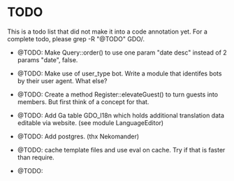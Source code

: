 # TODO

This is a todo list that did not make it into a code annotation yet.
For a complete todo, please grep -R "@TODO" GDO/.

- @TODO: Make Query::order() to use one param "date desc" instead of 2 params "date", false.

- @TODO: Make use of user_type bot. Write a module that identifes bots by their user agent. What else?

- @TODO: Create a method Register::elevateGuest() to turn guests into members. But first think of a concept for that.

- @TODO: Add Ga table GDO_I18n which holds additional translation data editable via website. (see module LanguageEditor)

- @TODO: Add postgres. (thx Nekomander)

- @TODO: cache template files and use eval on cache. Try if that is faster than require.

- @TODO: 
